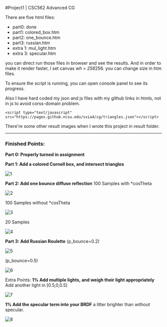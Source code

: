 ﻿#Project1 | CSC562 Advanced CG 


There are five html files:

 - part0: done 
 - part1: colored_box.htm
 - part2: one_bounce.htm 
 - part3: russian.htm 
 - extra 1: mul_light.htm 
 - extra 3: specular.htm

you can direct run those files in browser and see the results. And in order to make it render faster, I set canvas w*h = 256*256. you can change size in htm files.

To ensure the script is running, you can open console panel to see its progress.

Also I have hard coded my json and js files with my github links in htmls, not in js to avoid corss-domain problem.

    <script type="text/javascript" src="https://pages.github.ncsu.edu/sxia4/cg/triangles.json"></script>

There're some other result images when I wrote this project in result folder.

---
### Finished Points:
**Part 0: Properly turned in assignment**

**Part 1: Add a colored Cornell box, and intersect triangles**

![1][1]

**Part 2: Add one bounce diffuse reflection**
100 Samples with *cosTheta

![2][2]

100 Samples without *cosTheta

![3][3]

20 Samples

![4][4]


**Part 3: Add Russian Roulette**
(p_bounce=0.2)

![5][5]

(p_bounce=0.5)

![6][6]

Extra Points:
**1% Add multiple lights, and weigh their light appropriately**
Add another light in [0.5,0,0.5]

![7][7]

**1% Add the specular term into your BRDF**
a litter brighter than without specular.

![8][8]


  [1]: https://pages.github.ncsu.edu/sxia4/cg/result/colored_box.png
  [2]: https://pages.github.ncsu.edu/sxia4/cg/result/100sample%20b1_cos_only.png
  [3]: https://pages.github.ncsu.edu/sxia4/cg/result/100sample%20b1_only_add_without_spec.png
  [4]: https://pages.github.ncsu.edu/sxia4/cg/result/sp20_b1_cos.png
  [5]: https://pages.github.ncsu.edu/sxia4/cg/result/100Sample_only_add_with_spec_russian0.8.png
  [6]: https://pages.github.ncsu.edu/sxia4/cg/result/100Sample_only_add_with_spec_russian0.5.png
  [7]: https://pages.github.ncsu.edu/sxia4/cg/result/mul_light.png
  [8]: https://pages.github.ncsu.edu/sxia4/cg/result/100Sample_only_add_with_spec.png